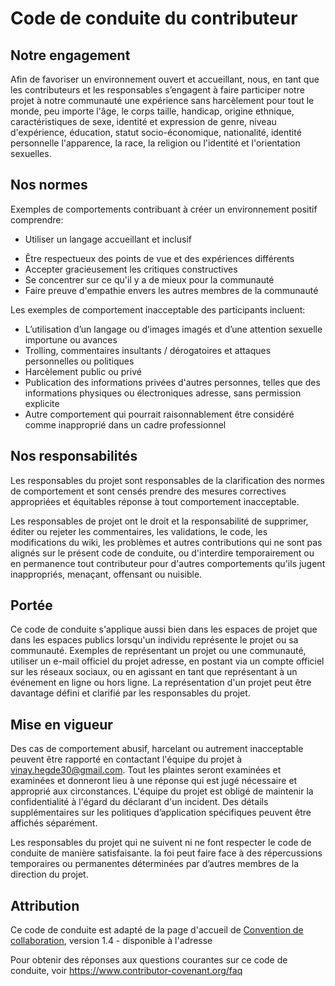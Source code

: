 # Code de conduite du contributeur

## Notre engagement

Afin de favoriser un environnement ouvert et accueillant, nous, en tant que
les contributeurs et les responsables s’engagent à faire participer notre projet à
notre communauté une expérience sans harcèlement pour tout le monde, peu importe l'âge, le corps
taille, handicap, origine ethnique, caractéristiques de sexe, identité et expression de genre,
niveau d'expérience, éducation, statut socio-économique, nationalité, identité personnelle
l'apparence, la race, la religion ou l'identité et l'orientation sexuelles.

## Nos normes

Exemples de comportements contribuant à créer un environnement positif
comprendre:

- Utiliser un langage accueillant et inclusif
* Être respectueux des points de vue et des expériences différents
* Accepter gracieusement les critiques constructives
* Se concentrer sur ce qu'il y a de mieux pour la communauté
* Faire preuve d'empathie envers les autres membres de la communauté



Les exemples de comportement inacceptable des participants incluent:

* L’utilisation d’un langage ou d’images imagés et d’une attention sexuelle importune ou
 avances
* Trolling, commentaires insultants / dérogatoires et attaques personnelles ou politiques
* Harcèlement public ou privé
* Publication des informations privées d'autres personnes, telles que des informations physiques ou électroniques
 adresse, sans permission explicite
* Autre comportement qui pourrait raisonnablement être considéré comme inapproprié dans un
 cadre professionnel

## Nos responsabilités

Les responsables du projet sont responsables de la clarification des normes de
comportement et sont censés prendre des mesures correctives appropriées et équitables
réponse à tout comportement inacceptable.

Les responsables de projet ont le droit et la responsabilité de supprimer, éditer ou
rejeter les commentaires, les validations, le code, les modifications du wiki, les problèmes et autres contributions
qui ne sont pas alignés sur le présent code de conduite, ou d'interdire temporairement ou
en permanence tout contributeur pour d'autres comportements qu'ils jugent inappropriés,
menaçant, offensant ou nuisible.

## Portée

Ce code de conduite s'applique aussi bien dans les espaces de projet que dans les espaces publics
lorsqu'un individu représente le projet ou sa communauté. Exemples de
représentant un projet ou une communauté, utiliser un e-mail officiel du projet
adresse, en postant via un compte officiel sur les réseaux sociaux, ou en agissant en tant que
représentant à un événement en ligne ou hors ligne. La représentation d'un projet peut être
davantage défini et clarifié par les responsables du projet.

## Mise en vigueur

Des cas de comportement abusif, harcelant ou autrement inacceptable peuvent être
rapporté en contactant l'équipe du projet à vinay.hegde30@gmail.com. Tout
les plaintes seront examinées et examinées et donneront lieu à une réponse qui
est jugé nécessaire et approprié aux circonstances. L'équipe du projet est
obligé de maintenir la confidentialité à l'égard du déclarant d'un incident.
Des détails supplémentaires sur les politiques d’application spécifiques peuvent être affichés séparément.

Les responsables du projet qui ne suivent ni ne font respecter le code de conduite de manière satisfaisante.
la foi peut faire face à des répercussions temporaires ou permanentes déterminées par d’autres
membres de la direction du projet.

## Attribution

Ce code de conduite est adapté de la page d'accueil de [Convention de collaboration](https://www.contributor-covenant.org/version/1/4/code-of-conduct.html), version 1.4 - disponible à l'adresse 


Pour obtenir des réponses aux questions courantes sur ce code de conduite, voir
https://www.contributor-covenant.org/faq
